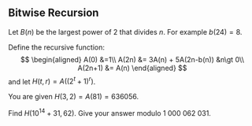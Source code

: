 ## Bitwise Recursion

Let $B(n)$ be the largest power of 2 that divides $n$. For example $b(24)=8$.

Define the recursive function:
 $$
 \begin{aligned}
 A(0) &=1\\
 A(2n) &= 3A(n) + 5A(2n-b(n)) &n\gt 0\\
 A(2n+1) &= A(n)
 \end{aligned}
 $$
and let $H(t,r) = A((2^t+1)^r)$.

You are given $H(3,2)=A(81)=636056$.

Find $H(10^{14}+31,62)$. Give your answer modulo $1\ 000\ 062\ 031$.
